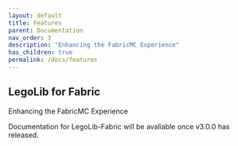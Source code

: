 ```yaml
---
layout: default
title: Features
parent: Documentation
nav_order: 3
description: "Enhancing the FabricMC Experience"
has_children: true
permalink: /docs/features
---
```

## LegoLib for Fabric
Enhancing the FabricMC Experience

Documentation for LegoLib-Fabric will be avaliable once v3.0.0 has released.